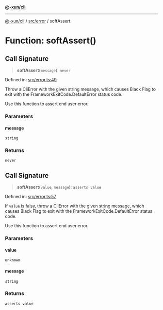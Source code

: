 [**@-xun/cli**](../../../README.md)

***

[@-xun/cli](../../../README.md) / [src/error](../README.md) / softAssert

# Function: softAssert()

## Call Signature

> **softAssert**(`message`): `never`

Defined in: [src/error.ts:49](https://github.com/Xunnamius/cli-utils/blob/118cc97de27374bcd26e43f836c2d837aa9f46f4/src/error.ts#L49)

Throw a CliError with the given string message, which
causes Black Flag to exit with the FrameworkExitCode.DefaultError
status code.

Use this function to assert end user error.

### Parameters

#### message

`string`

### Returns

`never`

## Call Signature

> **softAssert**(`value`, `message`): `asserts value`

Defined in: [src/error.ts:57](https://github.com/Xunnamius/cli-utils/blob/118cc97de27374bcd26e43f836c2d837aa9f46f4/src/error.ts#L57)

If `value` is falsy, throw a CliError with the given string message,
which causes Black Flag to exit with the
FrameworkExitCode.DefaultError status code.

Use this function to assert end user error.

### Parameters

#### value

`unknown`

#### message

`string`

### Returns

`asserts value`
